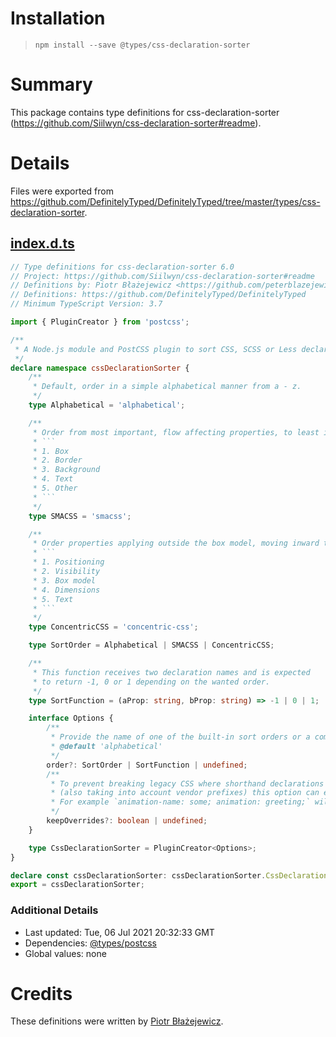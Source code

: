 # Installation
> `npm install --save @types/css-declaration-sorter`

# Summary
This package contains type definitions for css-declaration-sorter (https://github.com/Siilwyn/css-declaration-sorter#readme).

# Details
Files were exported from https://github.com/DefinitelyTyped/DefinitelyTyped/tree/master/types/css-declaration-sorter.
## [index.d.ts](https://github.com/DefinitelyTyped/DefinitelyTyped/tree/master/types/css-declaration-sorter/index.d.ts)
````ts
// Type definitions for css-declaration-sorter 6.0
// Project: https://github.com/Siilwyn/css-declaration-sorter#readme
// Definitions by: Piotr Błażejewicz <https://github.com/peterblazejewicz>
// Definitions: https://github.com/DefinitelyTyped/DefinitelyTyped
// Minimum TypeScript Version: 3.7

import { PluginCreator } from 'postcss';

/**
 * A Node.js module and PostCSS plugin to sort CSS, SCSS or Less declarations based on their property names.
 */
declare namespace cssDeclarationSorter {
    /**
     * Default, order in a simple alphabetical manner from a - z.
     */
    type Alphabetical = 'alphabetical';

    /**
     * Order from most important, flow affecting properties, to least important properties.
     * ```
     * 1. Box
     * 2. Border
     * 3. Background
     * 4. Text
     * 5. Other
     * ```
     */
    type SMACSS = 'smacss';

    /**
     * Order properties applying outside the box model, moving inward to intrinsic changes.
     * ```
     * 1. Positioning
     * 2. Visibility
     * 3. Box model
     * 4. Dimensions
     * 5. Text
     * ```
     */
    type ConcentricCSS = 'concentric-css';

    type SortOrder = Alphabetical | SMACSS | ConcentricCSS;

    /**
     * This function receives two declaration names and is expected
     * to return -1, 0 or 1 depending on the wanted order.
     */
    type SortFunction = (aProp: string, bProp: string) => -1 | 0 | 1;

    interface Options {
        /**
         * Provide the name of one of the built-in sort orders or a comparison function that is passed to `Array.sort`.
         * @default 'alphabetical'
         */
        order?: SortOrder | SortFunction | undefined;
        /**
         * To prevent breaking legacy CSS where shorthand declarations override longhand declarations
         * (also taking into account vendor prefixes) this option can enabled.
         * For example `animation-name: some; animation: greeting;` will be kept in this order when `keepOverrides` is `true`.
         */
        keepOverrides?: boolean | undefined;
    }

    type CssDeclarationSorter = PluginCreator<Options>;
}

declare const cssDeclarationSorter: cssDeclarationSorter.CssDeclarationSorter;
export = cssDeclarationSorter;

````

### Additional Details
 * Last updated: Tue, 06 Jul 2021 20:32:33 GMT
 * Dependencies: [@types/postcss](https://npmjs.com/package/@types/postcss)
 * Global values: none

# Credits
These definitions were written by [Piotr Błażejewicz](https://github.com/peterblazejewicz).
